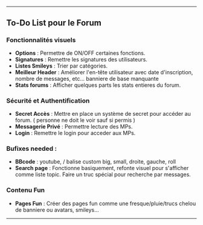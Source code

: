 # 

---
## To-Do List pour le Forum

### Fonctionnalités visuels

- **Options** : Permettre de ON/OFF certaines fonctions.
- **Signatures** : Remettre les signatures des utilisateurs.
- **Listes Smileys** :  Trier par catégories.
- **Meilleur Header** : Améliorer l'en-tête utilisateur avec date d'inscription, nombre de messages, etc... banniere de base manquante
- **Stats forums** : Afficher quelques parts les stats entieres du forum.

### Sécurité et Authentification

- **Secret Accès** : Mettre en place un système de secret pour accéder au forum. ( personne ne doit le voir sauf si permis )
- **Messagerie Privé** : Permettre lecture des MPs.
- **Login** : Remettre le login pour acceder aux MPs.

### Bufixes needed :

- **BBcode** : youtube, / balise custom big, small, droite, gauche, roll
- **Search page** : Fonctionne basiquement, refonte visuel pour s'afficher comme liste topic. Faire un truc spécial pour recherche par messages.


### Contenu Fun

- **Pages Fun** : Créer des pages fun comme une fresque/pluie/trucs chelou de banniere ou avatars, smileys...

---